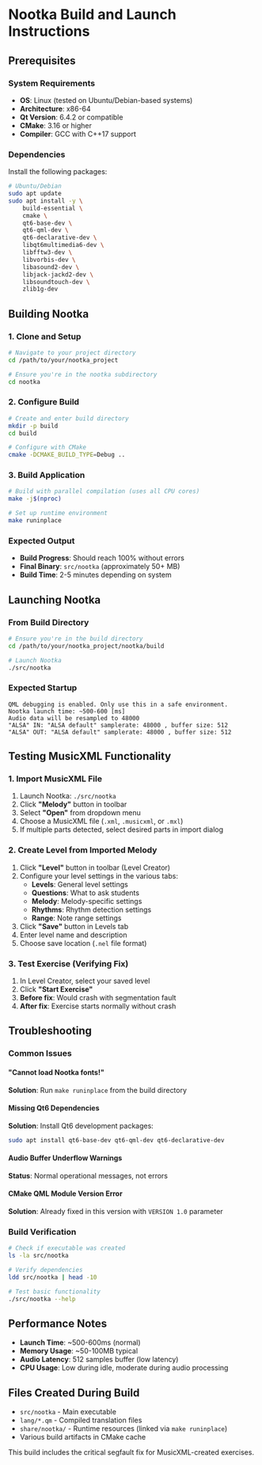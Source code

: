# Nootka Build and Launch Instructions

## Prerequisites

### System Requirements
- **OS**: Linux (tested on Ubuntu/Debian-based systems)
- **Architecture**: x86-64
- **Qt Version**: 6.4.2 or compatible
- **CMake**: 3.16 or higher
- **Compiler**: GCC with C++17 support

### Dependencies
Install the following packages:

```bash
# Ubuntu/Debian
sudo apt update
sudo apt install -y \
    build-essential \
    cmake \
    qt6-base-dev \
    qt6-qml-dev \
    qt6-declarative-dev \
    libqt6multimedia6-dev \
    libfftw3-dev \
    libvorbis-dev \
    libasound2-dev \
    libjack-jackd2-dev \
    libsoundtouch-dev \
    zlib1g-dev
```

## Building Nootka

### 1. Clone and Setup
```bash
# Navigate to your project directory
cd /path/to/your/nootka_project

# Ensure you're in the nootka subdirectory
cd nootka
```

### 2. Configure Build
```bash
# Create and enter build directory
mkdir -p build
cd build

# Configure with CMake
cmake -DCMAKE_BUILD_TYPE=Debug ..
```

### 3. Build Application
```bash
# Build with parallel compilation (uses all CPU cores)
make -j$(nproc)

# Set up runtime environment
make runinplace
```

### Expected Output
- **Build Progress**: Should reach 100% without errors
- **Final Binary**: `src/nootka` (approximately 50+ MB)
- **Build Time**: 2-5 minutes depending on system

## Launching Nootka

### From Build Directory
```bash
# Ensure you're in the build directory
cd /path/to/your/nootka_project/nootka/build

# Launch Nootka
./src/nootka
```

### Expected Startup
```
QML debugging is enabled. Only use this in a safe environment.
Nootka launch time: ~500-600 [ms]
Audio data will be resampled to 48000
"ALSA" IN: "ALSA default" samplerate: 48000 , buffer size: 512
"ALSA" OUT: "ALSA default" samplerate: 48000 , buffer size: 512
```

## Testing MusicXML Functionality

### 1. Import MusicXML File
1. Launch Nootka: `./src/nootka`
2. Click **"Melody"** button in toolbar
3. Select **"Open"** from dropdown menu
4. Choose a MusicXML file (`.xml`, `.musicxml`, or `.mxl`)
5. If multiple parts detected, select desired parts in import dialog

### 2. Create Level from Imported Melody
1. Click **"Level"** button in toolbar (Level Creator)
2. Configure your level settings in the various tabs:
   - **Levels**: General level settings
   - **Questions**: What to ask students  
   - **Melody**: Melody-specific settings
   - **Rhythms**: Rhythm detection settings
   - **Range**: Note range settings
3. Click **"Save"** button in Levels tab
4. Enter level name and description
5. Choose save location (`.nel` file format)

### 3. Test Exercise (Verifying Fix)
1. In Level Creator, select your saved level
2. Click **"Start Exercise"** 
3. **Before fix**: Would crash with segmentation fault
4. **After fix**: Exercise starts normally without crash

## Troubleshooting

### Common Issues

#### "Cannot load Nootka fonts!"
**Solution**: Run `make runinplace` from the build directory

#### Missing Qt6 Dependencies
**Solution**: Install Qt6 development packages:
```bash
sudo apt install qt6-base-dev qt6-qml-dev qt6-declarative-dev
```

#### Audio Buffer Underflow Warnings
**Status**: Normal operational messages, not errors

#### CMake QML Module Version Error
**Solution**: Already fixed in this version with `VERSION 1.0` parameter

### Build Verification
```bash
# Check if executable was created
ls -la src/nootka

# Verify dependencies
ldd src/nootka | head -10

# Test basic functionality
./src/nootka --help
```

## Performance Notes

- **Launch Time**: ~500-600ms (normal)
- **Memory Usage**: ~50-100MB typical
- **Audio Latency**: 512 samples buffer (low latency)
- **CPU Usage**: Low during idle, moderate during audio processing

## Files Created During Build

- `src/nootka` - Main executable
- `lang/*.qm` - Compiled translation files
- `share/nootka/` - Runtime resources (linked via `make runinplace`)
- Various build artifacts in CMake cache

This build includes the critical segfault fix for MusicXML-created exercises.